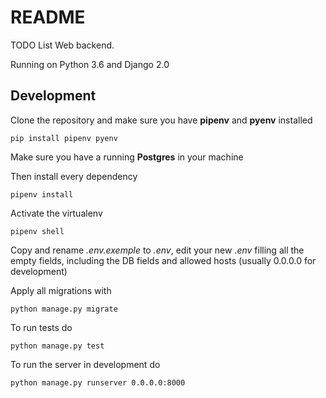 # README #

TODO List Web backend.

Running on Python 3.6 and Django 2.0

## Development ##

Clone the repository and make sure you have **pipenv** and **pyenv** installed

```
pip install pipenv pyenv
```

Make sure you have a running **Postgres** in your machine 

Then install every dependency

```
pipenv install
```

Activate the virtualenv

```
pipenv shell
```

Copy and rename *.env.exemple* to *.env*, edit your new *.env* filling all the empty fields, including the DB fields and allowed hosts (usually 0.0.0.0 for development)

Apply all migrations with

```
python manage.py migrate
```

To run tests do

```
python manage.py test
```

To run the server in development do
```
python manage.py runserver 0.0.0.0:8000 
```
